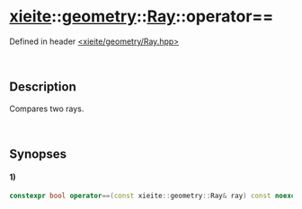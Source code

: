 # [xieite](../../xieite.md)\:\:[geometry](../../geometry.md)\:\:[Ray](../Ray.md)\:\:operator==
Defined in header [<xieite/geometry/Ray.hpp>](../../../include/xieite/geometry/Ray.hpp)

&nbsp;

## Description
Compares two rays.

&nbsp;

## Synopses
#### 1)
```cpp
constexpr bool operator==(const xieite::geometry::Ray& ray) const noexcept;
```
